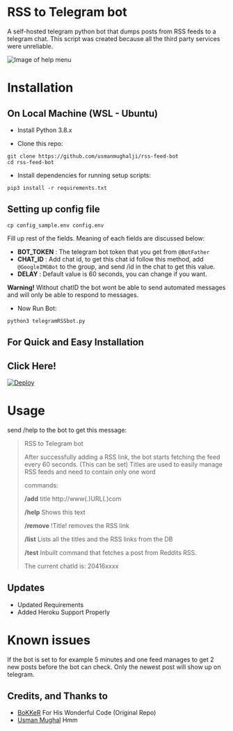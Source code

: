 # RSS to Telegram bot

A self-hosted telegram python bot that dumps posts from RSS feeds to a telegram chat. This script was created because all the third party services were unreliable.

![Image of help menu](https://bokker.github.io/telegram.png)

# Installation

## On Local Machine (WSL - Ubuntu)

- Install Python 3.8.x

- Clone this repo:
```
git clone https://github.com/usmanmughalji/rss-feed-bot
cd rss-feed-bot
```
- Install dependencies for running setup scripts:
```
pip3 install -r requirements.txt
```
## Setting up config file
```
cp config_sample.env config.env
```

Fill up rest of the fields. Meaning of each fields are discussed below:
- **BOT_TOKEN** : The telegram bot token that you get from `@BotFather`
- **CHAT_ID** : Add chat id, to get this chat id follow this method, add `@GoogleIMGBot` to the group, and send /id in the chat to get this value.
- **DELAY** : Default value is 60 seconds, you can change if you want.

**Warning!** Without chatID the bot wont be able to send automated messages and will only be able to respond to messages.

- Now Run Bot:
```
python3 telegramRSSbot.py
```
## For Quick and Easy Installation

## Click Here!

[![Deploy](https://www.herokucdn.com/deploy/button.svg)](https://heroku.com/deploy?template=https://github.com/usmanmughalji/rss-feed-bot/tree/master)

# Usage

send /help to the bot to get this message:

> RSS to Telegram bot
>
> After successfully adding a RSS link, the bot starts fetching the feed every 60 seconds. (This can be set)
> Titles are used to easily manage RSS feeds and need to contain only one word
>
> commands:
>
> **/add** title http://www(.)URL(.)com
>
> **/help** Shows this text
>
> **/remove** !Title! removes the RSS link
>
> **/list** Lists all the titles and the RSS links from the DB
>
> **/test** Inbuilt command that fetches a post from Reddits RSS.
>
> The current chatId is: 20416xxxx

## Updates

- Updated Requirements
- Added Heroku Support Properly

# Known issues

If the bot is set to for example 5 minutes and one feed manages to get 2 new posts before the bot can check. Only the newest post will show up on telegram.

## Credits, and Thanks to
* [BoKKeR](https://github.com/BoKKeR/RSS-to-Telegram-Bot) For His Wonderful Code (Original Repo)
* [Usman Mughal](https://github.com/usmanmughalji) Hmm
